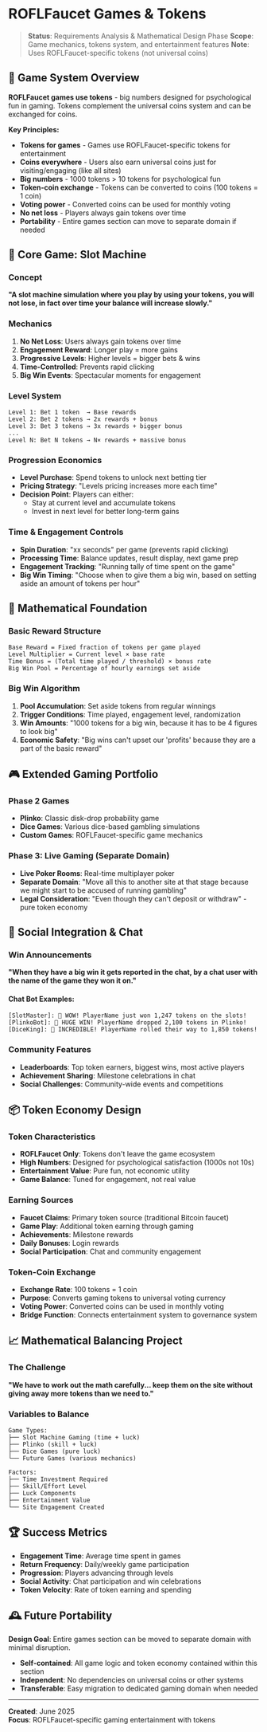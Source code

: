 # ROFLFaucet Games & Tokens

> **Status**: Requirements Analysis & Mathematical Design Phase
> **Scope**: Game mechanics, tokens system, and entertainment features
> **Note**: Uses ROFLFaucet-specific tokens (not universal coins)

## 🎯 Game System Overview

**ROFLFaucet games use tokens** - big numbers designed for psychological fun in gaming. Tokens complement the universal coins system and can be exchanged for coins.

**Key Principles:**
- **Tokens for games** - Games use ROFLFaucet-specific tokens for entertainment
- **Coins everywhere** - Users also earn universal coins just for visiting/engaging (like all sites)
- **Big numbers** - 1000 tokens > 10 tokens for psychological fun
- **Token-coin exchange** - Tokens can be converted to coins (100 tokens = 1 coin)
- **Voting power** - Converted coins can be used for monthly voting
- **No net loss** - Players always gain tokens over time
- **Portability** - Entire games section can move to separate domain if needed

## 🎰 Core Game: Slot Machine

### Concept
**"A slot machine simulation where you play by using your tokens, you will not lose, in fact over time your balance will increase slowly."**

### Mechanics
1. **No Net Loss**: Users always gain tokens over time
2. **Engagement Reward**: Longer play = more gains
3. **Progressive Levels**: Higher levels = bigger bets & wins
4. **Time-Controlled**: Prevents rapid clicking
5. **Big Win Events**: Spectacular moments for engagement

### Level System
```
Level 1: Bet 1 token  → Base rewards
Level 2: Bet 2 tokens → 2x rewards + bonus
Level 3: Bet 3 tokens → 3x rewards + bigger bonus
...
Level N: Bet N tokens → N× rewards + massive bonus
```

### Progression Economics
- **Level Purchase**: Spend tokens to unlock next betting tier
- **Pricing Strategy**: "Levels pricing increases more each time"
- **Decision Point**: Players can either:
  - Stay at current level and accumulate tokens
  - Invest in next level for better long-term gains

### Time & Engagement Controls
- **Spin Duration**: "xx seconds" per game (prevents rapid clicking)
- **Processing Time**: Balance updates, result display, next game prep
- **Engagement Tracking**: "Running tally of time spent on the game"
- **Big Win Timing**: "Choose when to give them a big win, based on setting aside an amount of tokens per hour"

## 🎲 Mathematical Foundation

### Basic Reward Structure
```
Base Reward = Fixed fraction of tokens per game played
Level Multiplier = Current level × base rate
Time Bonus = (Total time played / threshold) × bonus rate
Big Win Pool = Percentage of hourly earnings set aside
```

### Big Win Algorithm
1. **Pool Accumulation**: Set aside tokens from regular winnings
2. **Trigger Conditions**: Time played, engagement level, randomization
3. **Win Amounts**: "1000 tokens for a big win, because it has to be 4 figures to look big"
4. **Economic Safety**: "Big wins can't upset our 'profits' because they are a part of the basic reward"

## 🎮 Extended Gaming Portfolio

### Phase 2 Games
- **Plinko**: Classic disk-drop probability game
- **Dice Games**: Various dice-based gambling simulations
- **Custom Games**: ROFLFaucet-specific game mechanics

### Phase 3: Live Gaming (Separate Domain)
- **Live Poker Rooms**: Real-time multiplayer poker
- **Separate Domain**: "Move all this to another site at that stage because we might start to be accused of running gambling"
- **Legal Consideration**: "Even though they can't deposit or withdraw" - pure token economy

## 💬 Social Integration & Chat

### Win Announcements
**"When they have a big win it gets reported in the chat, by a chat user with the name of the game they won it on."**

#### Chat Bot Examples:
```
[SlotMaster]: 🎰 WOW! PlayerName just won 1,247 tokens on the slots! 
[PlinkoBot]: 💎 HUGE WIN! PlayerName dropped 2,100 tokens in Plinko!
[DiceKing]: 🎲 INCREDIBLE! PlayerName rolled their way to 1,850 tokens!
```

### Community Features
- **Leaderboards**: Top token earners, biggest wins, most active players
- **Achievement Sharing**: Milestone celebrations in chat
- **Social Challenges**: Community-wide events and competitions

## 📦 Token Economy Design

### Token Characteristics
- **ROFLFaucet Only**: Tokens don't leave the game ecosystem
- **High Numbers**: Designed for psychological satisfaction (1000s not 10s)
- **Entertainment Value**: Pure fun, not economic utility
- **Game Balance**: Tuned for engagement, not real value

### Earning Sources
- **Faucet Claims**: Primary token source (traditional Bitcoin faucet)
- **Game Play**: Additional token earning through gaming
- **Achievements**: Milestone rewards
- **Daily Bonuses**: Login rewards
- **Social Participation**: Chat and community engagement

### Token-Coin Exchange
- **Exchange Rate**: 100 tokens = 1 coin
- **Purpose**: Converts gaming tokens to universal voting currency
- **Voting Power**: Converted coins can be used in monthly voting
- **Bridge Function**: Connects entertainment system to governance system

## 📈 Mathematical Balancing Project

### The Challenge
**"We have to work out the math carefully... keep them on the site without giving away more tokens than we need to."**

### Variables to Balance
```
Game Types:
├── Slot Machine Gaming (time + luck)
├── Plinko (skill + luck)
├── Dice Games (pure luck)
└── Future Games (various mechanics)

Factors:
├── Time Investment Required
├── Skill/Effort Level
├── Luck Components
├── Entertainment Value
└── Site Engagement Created
```

## 🏆 Success Metrics

- **Engagement Time**: Average time spent in games
- **Return Frequency**: Daily/weekly game participation
- **Progression**: Players advancing through levels
- **Social Activity**: Chat participation and win celebrations
- **Token Velocity**: Rate of token earning and spending

## 🕰️ Future Portability

**Design Goal**: Entire games section can be moved to separate domain with minimal disruption.

- **Self-contained**: All game logic and token economy contained within this section
- **Independent**: No dependencies on universal coins or other systems
- **Transferable**: Easy migration to dedicated gaming domain when needed

---

**Created**: June 2025  
**Focus**: ROFLFaucet-specific gaming entertainment with tokens

